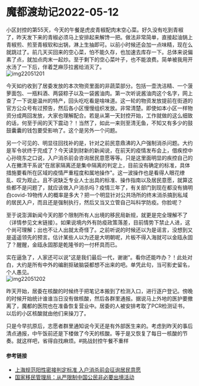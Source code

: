 # 魔都渡劫记2022-05-12

小区封控的第55天，今天的午餐是虎皮青椒配肉末空心菜。好久没有吃到青椒了，昨天发下来的青椒必须马上安排起来解馋一把。做法非常简单，直接起油锅上青椒煎、煎至青椒软和出锅，淋上生抽即可。以前小时候还会加一点味精，现在么就跳过了。前几天买回来的空心菜，怕不能久存，也加速去库存一下。总体来说偏素了点，就加点肉末一起炒。至于剩下的空心菜叶子，也不能浪费。简单被我用开水汤了一下后，伴着芝麻莎拉酱给消灭了。  
<img decoding="async" src="https://i0.wp.com/s2.loli.net/2022/05/12/rwHKykDdgz3RuQX.jpg?w=640&#038;ssl=1" alt="img22051201" data-recalc-dims="1" /> 

今天如约收到了居委发放的本次物资里面的非蔬菜部分。包括一壶洗洁精、一个菠萝面包、一瓶料酒、两袋粽子以及一袋酱油肉。第一次听说酱油肉这个名字，网上查了一下说是温州的特产，回头吃吃看是啥味道。这一轮的物资发放提前在街道的官方公众号有过预告，然后各小区慢慢组织发放。非常清楚。即使如本小区一样物资分成两回发放，大家也理解配合。若是从第一天封控开始，工作就做的这么细致的话，何至于闹的天下震动？！当然了，如此一来则至清无鱼，不知又有多少的鼓鼓囊囊的钱包要受影响了。这个是另外一个问题。

另一个可见的、明显往回找补的是，针对之前民意鼎沸的入户强制消杀问题。大约是军令状终于完成了？今天读到财新的新闻说，在前天的疫情发布会上，借疾控中心孙晓东之口说，入户消杀前会咨询居民意愿等等。只是这里面明显的疾控自己的人在撇清干系说"在居家隔离还是集中隔离的判定上，目前没有确定的标准，具体措施要看所在区域的疫情严重程度和属地操作"。这一波操作也是看得人眼花缭乱、叹为观止。且不说缺乏专业人士出具的标准、操作指南以及居民意愿，就算这些都不是问题了，就应该做入户消杀吗？疫情三年了，有关部门到现在都没有搞明白covid-19物传人的概率是多大？把一个明显针对公共场所的终末消杀搞到私域的居民入户，而且还是强制执行，然后又当又立管自己叫科学防疫。你脸呢？

至于说澎湃新闻今天的那个限制所有人出境的移民局新规，就更是完全理解不了（详情参见文末链接）。如果说境内外有防疫政策落差，目前情势下禁止人进，这个尚可理解；出也不让人出就太奇怪了。之前听说的时候还以为是谣言，没想到又是遥遥领先的预言。估计某些人以为还是大明朝呢，片板不得入海就可以金瓯永固了？醒醒，金瓯永固那是乾隆爷的一付杯具而已。

实在逼急了，人家还可以说"这是我们最后一代，谢谢"。看你还能咋办？！此处对白，大约是所有中外的编剧抠破脑袋都想不出来的吧。单凭此句，当可影史留名，个人愚见。  
<img decoding="async" src="https://i0.wp.com/s2.loli.net/2022/05/12/W4yPCQ5ijcqELro.jpg?w=640&#038;ssl=1" alt="img22051202" data-recalc-dims="1" /> 

昨天开始，居委在核酸的时候终于把笔记本搬到了检测入口，进行逐户登记。傍晚的时候开始统计谁谁当日没有做核酸，然后各群里通报。据说马上外地的医护要撤离了，魔都的医院也在准备恢复营业中。居委的人被安排考取了PCR检测证书，以后的小区核酸就由他们来操刀了。

只是今早抗原后，志愿者群里通知说今天还是有外部医生来的。考虑到昨天的事后清点通报，中午饭前还是下楼做了今天的核酸。等于是又恢复了每日一核酸的节奏。就这样吧，省得自找麻烦。#挑战封控午餐不重样

#### 参考链接

  * [上海规范阳性密接判定标准 入户消杀前会征询居民意愿][1]
  * [国家移民管理局：从严限制中国公民非必要出境活动][2]

 [1]: https://www.caixin.com/2022-05-11/101883687.html
 [2]: https://news.sina.com.cn/c/2022-05-12/doc-imcwipii9472444.shtml
